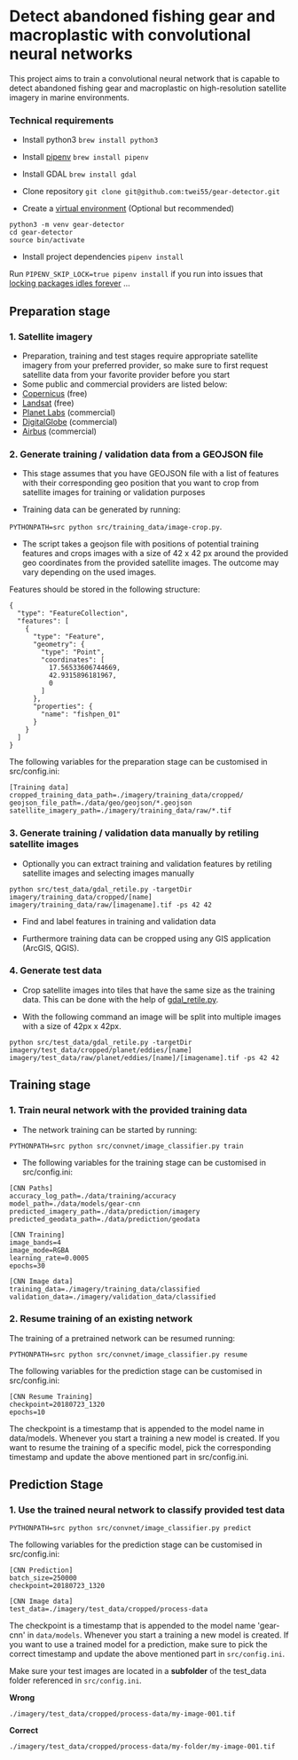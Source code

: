 # Detect abandoned fishing gear and macroplastic with convolutional neural networks

This project aims to train a convolutional neural network that is capable to detect abandoned fishing gear and macroplastic on high-resolution satellite imagery in marine environments.

### Technical requirements

* Install python3
`brew install python3`

* Install [pipenv](https://pipenv.readthedocs.io/en/latest/)
`brew install pipenv`

* Install GDAL
`brew install gdal`

* Clone repository
`git clone git@github.com:twei55/gear-detector.git`

* Create a [virtual environment](https://docs.python.org/3/library/venv.html) (Optional but recommended)
```
python3 -m venv gear-detector 
cd gear-detector
source bin/activate
```

* Install project dependencies
`pipenv install`

Run `PIPENV_SKIP_LOCK=true pipenv install` if you run into issues that [locking packages idles forever](https://github.com/pypa/pipenv/issues/2200) ...

## Preparation stage

### 1. Satellite imagery

* Preparation, training and test stages require appropriate satellite imagery from your preferred provider, so make sure to first request satellite data from your favorite provider before you start
*  Some public and commercial providers are listed below:
  * [Copernicus](https://earth.esa.int) (free)
  * [Landsat](https://landsat.gsfc.nasa.gov) (free)
  * [Planet Labs](https://www.planet.com) (commercial)
  * [DigitalGlobe](https://www.digitalglobe.com) (commercial)
  * [Airbus](http://www.intelligence-airbusds.com) (commercial)

### 2. Generate training / validation data from a GEOJSON file

* This stage assumes that you have GEOJSON file with a list of features with their corresponding geo position that you want to crop from satellite images for training or validation purposes

* Training data can be generated by running:

`PYTHONPATH=src python src/training_data/image-crop.py`.

* The script takes a geojson file with positions of potential training features and crops images with a size of 42 x 42 px around the provided geo coordinates from the provided satellite images. The outcome may vary depending on the used images. 

Features should be stored in the following structure:

```
{
  "type": "FeatureCollection",
  "features": [
    {
      "type": "Feature",
      "geometry": {
        "type": "Point",
        "coordinates": [
          17.56533606744669,
          42.9315896181967,
          0
        ]
      },
      "properties": {
        "name": "fishpen_01"
      }
    }
  ]
}
```

The following variables for the preparation stage can be customised in src/config.ini:

```
[Training data]
cropped_training_data_path=./imagery/training_data/cropped/
geojson_file_path=./data/geo/geojson/*.geojson
satellite_imagery_path=./imagery/training_data/raw/*.tif
```

### 3. Generate training / validation data manually by retiling satellite images 

* Optionally you can extract training and validation features by retiling satellite images and selecting images manually

`python src/test_data/gdal_retile.py -targetDir imagery/training_data/cropped/[name] imagery/training_data/raw/[imagename].tif -ps 42 42`

* Find and label features in training and validation data

* Furthermore training data can be cropped using any GIS application (ArcGIS, QGIS).

### 4. Generate test data

* Crop satellite images into tiles that have the same size as the training data. This can be done with the help of [gdal_retile.py](http://www.gdal.org/gdal_retile.html).

* With the following command an image will be split into multiple images with a size of 42px x 42px.

```
python src/test_data/gdal_retile.py -targetDir imagery/test_data/cropped/planet/eddies/[name] imagery/test_data/raw/planet/eddies/[name]/[imagename].tif -ps 42 42
```

## Training stage

### 1. Train neural network with the provided training data

* The network training can be started by running:

```
PYTHONPATH=src python src/convnet/image_classifier.py train
```

* The following variables for the training stage can be customised in src/config.ini:

```
[CNN Paths]
accuracy_log_path=./data/training/accuracy
model_path=./data/models/gear-cnn
predicted_imagery_path=./data/prediction/imagery
predicted_geodata_path=./data/prediction/geodata

[CNN Training]
image_bands=4
image_mode=RGBA
learning_rate=0.0005
epochs=30

[CNN Image data]
training_data=./imagery/training_data/classified
validation_data=./imagery/validation_data/classified
```

### 2. Resume training of an existing network

The training of a pretrained network can be resumed running:

```
PYTHONPATH=src python src/convnet/image_classifier.py resume
```

The following variables for the prediction stage can be customised in src/config.ini:

```
[CNN Resume Training]
checkpoint=20180723_1320
epochs=10
```

The checkpoint is a timestamp that is appended to the model name in data/models. Whenever you start a training a new model is created. If you want to resume the training of a specific model, pick the corresponding timestamp and update the above mentioned part in src/config.ini.

## Prediction Stage

### 1. Use the trained neural network to classify provided test data

```
PYTHONPATH=src python src/convnet/image_classifier.py predict
```

The following variables for the prediction stage can be customised in src/config.ini:

```
[CNN Prediction]
batch_size=250000
checkpoint=20180723_1320

[CNN Image data]
test_data=./imagery/test_data/cropped/process-data
```

The checkpoint is a timestamp that is appended to the model name 'gear-cnn' in `data/models`. Whenever you start a training a new model is created. If you want to use a trained model for a prediction, make sure to pick the correct timestamp and update the above mentioned part in `src/config.ini`.

Make sure your test images are located in a **subfolder** of the test_data folder referenced in `src/config.ini`.

**Wrong**

`./imagery/test_data/cropped/process-data/my-image-001.tif`

**Correct**

`./imagery/test_data/cropped/process-data/my-folder/my-image-001.tif`